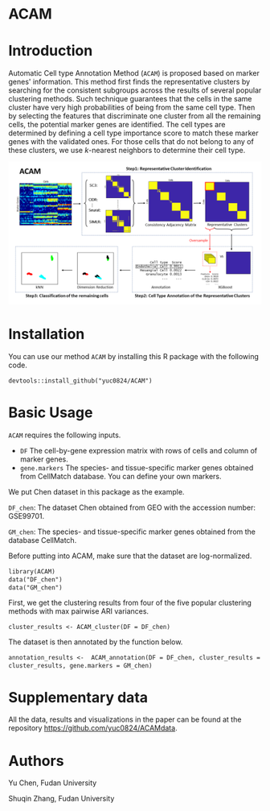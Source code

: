 # ACAM

  

# Introduction
Automatic Cell type Annotation Method (`ACAM`) is proposed based on  marker genes'  information. This method first finds the representative clusters by searching for the  consistent subgroups across the  results  of  several popular clustering methods.  Such technique guarantees that the cells in the same cluster have very high probabilities of being from  the same cell type. Then by selecting the  features that  discriminate  one cluster from all the remaining cells,  the potential marker genes  are identified. The cell types are determined by defining a cell type importance score to match these marker genes with the validated ones.  For those cells that do not belong to any of these clusters, we use $k$-nearest neighbors to determine their cell type. 

![flowchart of ACAM](vignettes/ACAM_flowchart.png)

# Installation
You can use our method `ACAM` by installing this R package with the following code.
```{r, eval = F}
devtools::install_github("yuc0824/ACAM")
```
# Basic Usage
`ACAM` requires the following inputs.
+ `DF` The cell-by-gene expression matrix with rows of cells and column of marker genes.
+ `gene.markers` The species- and tissue-specific marker genes obtained from CellMatch database. You can define your own markers.


We put Chen dataset in this package as the example.  

`DF_chen`: The dataset Chen obtained from GEO with the accession number: GSE99701. 

`GM_chen`: The species- and tissue-specific marker genes obtained from the database CellMatch. 

Before putting into ACAM, make sure that the dataset are log-normalized.
```{r, eval = F}
library(ACAM)
data("DF_chen")
data("GM_chen")
```
First, we get the clustering results from four of the five popular clustering methods with max pairwise ARI variances.
```{r, eval = F}
cluster_results <- ACAM_cluster(DF = DF_chen)
```

The dataset is then annotated by the function below.
```{r, eval = F}
annotation_results <-  ACAM_annotation(DF = DF_chen, cluster_results = cluster_results, gene.markers = GM_chen)
```


# Supplementary data
All the data, results and visualizations in the paper can be found at the repository <https://github.com/yuc0824/ACAMdata>.

# Authors
Yu Chen, Fudan University

Shuqin Zhang, Fudan University
